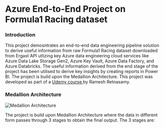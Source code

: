 # Azure End-to-End Project on Formula1 Racing dataset 

### Introduction
This project demosntrates an end-to-end data engineering pipeline solution to derive useful information from raw Formula1 Racing dataset downloaded from Ergast API utlizing key Azure data engineering cloud services like Azure Data Lake Storage Gen2, Azure Key Vault, Azure Data Factory, and Azure Databricks. The useful information derived from the end stage of the project has been utilised to derive key insights by creating reports in Power BI. The project is build upon the Medallion Architecture. This project was developed as part of a <a href ="https://www.udemy.com/course/azure-databricks-spark-core-for-data-engineers/?couponCode=25BBPMXACCAGE2"> Udemy course </a> by Ramesh Retnasamy.

### Medallion Architecture

![Medallion Architecture](https://github.com/user-attachments/assets/0b22dc24-1dcc-422c-9f94-dd87ccb51df3)

The project is build upon Medallion Architecture where the data in different form passes through 3 stages to obtain the final output. The 3 stages are:
<ol type="1>
  <li>
  <b>Bronze Layer (Raw Data)</b>: Raw datasets in the csv and json format downloaded from Ergast API were ingested and stored .
  </li>
  <li>
  <b>Silver Layer (Processed Data)</b>: The raw datasets from the Bronze Layer were invoked in this layer and simple data pre-processing techniques like handing null entries, standardizing formats, type formatting and so on were applied.
  </li>
  <li>
  <b>Gold Layer (Transformed Data)</b>: The processed datasets from the Silver Layer were invoked in this applied and transformation techinques like aggregation, joining, model structuring were applied in order to produce reports.
  </li>
</ol>


